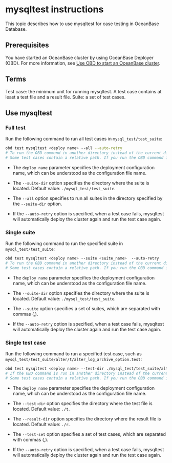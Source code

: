 # mysqltest instructions

This topic describes how to use mysqltest for case testing in OceanBase Database.

## Prerequisites

You have started an OceanBase cluster by using OceanBase Deployer (OBD). For more information, see [Use OBD to start an OceanBase cluster](https://github.com/oceanbase/obdeploy#%E5%BF%AB%E9%80%9F%E5%90%AF%E5%8A%A8-oceanbase-%E6%95%B0%E6%8D%AE%E5%BA%93).

## Terms

Test case: the minimum unit for running mysqltest. A test case contains at least a test file and a result file.
Suite: a set of test cases.

## Use mysqltest

### Full test

Run the following command to run all test cases in `mysql_test/test_suite`:

```bash
obd test mysqltest <deploy name> --all --auto-retry
# To run the OBD command in another directory instead of the current directory, use the --suite-dir option.
# Some test cases contain a relative path. If you run the OBD command in another directory instead of the current directory, the test case may fail.
```

* The `deploy name` parameter specifies the deployment configuration name, which can be understood as the configuration file name.

* The `--suite-dir` option specifies the directory where the suite is located. Default value: `./mysql_test/test_suite`.

* The `--all` option specifies to run all suites in the directory specified by the `--suite-dir` option.

* If the `--auto-retry` option is specified, when a test case fails, mysqltest will automatically deploy the cluster again and run the test case again.

### Single suite

Run the following command to run the specified suite in `mysql_test/test_suite`:

```bash
obd test mysqltest <deploy name> --suite <suite_name>  --auto-retry
# To run the OBD command in another directory instead of the current directory, use the --suite-dir option.
# Some test cases contain a relative path. If you run the OBD command in another directory instead of the current directory, the test case may fail.
```

* The `deploy name` parameter specifies the deployment configuration name, which can be understood as the configuration file name.

* The `--suite-dir` option specifies the directory where the suite is located. Default value: `./mysql_test/test_suite`.

* The `--suite` option specifies a set of suites, which are separated with commas (,).

* If the `--auto-retry` option is specified, when a test case fails, mysqltest will automatically deploy the cluster again and run the test case again.

### Single test case

Run the following command to run a specified test case, such as `mysql_test/test_suite/alter/t/alter_log_archive_option.test`:

```bash
obd test mysqltest <deploy name> --test-dir ./mysql_test/test_suite/alter/t --result-dir ./mysql_test/test_suite/alter/r --test-set alter_log_archive_option --auto-retry
# If the OBD command is run in another directory instead of the current directory, adjust the --test-dir and --result-dir options.
# Some test cases contain a relative path. If you run the OBD command in another directory instead of the current directory, the test case may fail.
```

* The `deploy name` parameter specifies the deployment configuration name, which can be understood as the configuration file name.

* The `--test-dir` option specifies the directory where the test file is located. Default value: `./t`.

* The `--result-dir` option specifies the directory where the result file is located. Default value: `./r`.

* The `--test-set` option specifies a set of test cases, which are separated with commas (,).

* If the `--auto-retry` option is specified, when a test case fails, mysqltest will automatically deploy the cluster again and run the test case again.
